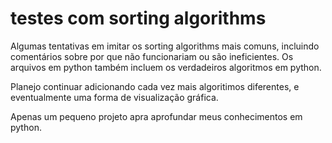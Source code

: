 # testes com sorting algorithms
Algumas tentativas em imitar os sorting algorithms mais comuns, incluindo comentários sobre por que não funcionariam ou são ineficientes. Os arquivos em python também incluem os verdadeiros algoritmos em python.  

Planejo continuar adicionando cada vez mais algoritimos diferentes, e eventualmente uma forma de visualização gráfica.  

Apenas um pequeno projeto apra aprofundar meus conhecimentos em python.  
